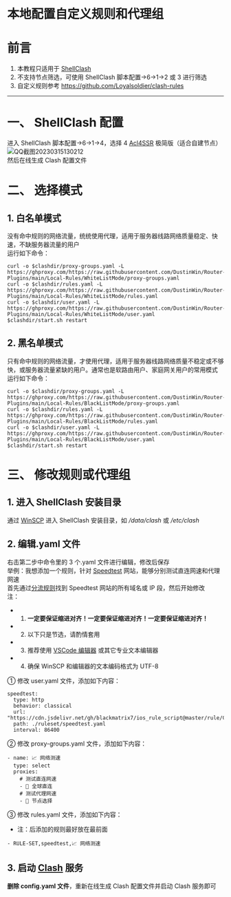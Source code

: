 # 本地配置自定义规则和代理组
# 前言
1. 本教程只适用于 [ShellClash](https://github.com/juewuy/ShellClash)
2. 不支持节点筛选，可使用 ShellClash 脚本配置->6->1->2 或 3 进行筛选
3. 自定义规则参考 https://github.com/Loyalsoldier/clash-rules
---
# 一、 ShellClash 配置
进入 ShellClash 脚本配置->6->1->4，选择 4 [Acl4SSR](https://acl4ssr-sub.github.io/) 极简版（适合自建节点）  
![QQ截图20230315130212](https://user-images.githubusercontent.com/45238096/225292060-270091da-324b-4c84-8f94-74c2fcb2dc75.png)  
然后在线生成 Clash 配置文件
# 二、 选择模式
## 1. 白名单模式
没有命中规则的网络流量，统统使用代理，适用于服务器线路网络质量稳定、快速，不缺服务器流量的用户  
运行如下命令：
```
curl -o $clashdir/proxy-groups.yaml -L https://ghproxy.com/https://raw.githubusercontent.com/DustinWin/Router-Plugins/main/Local-Rules/WhiteListMode/proxy-groups.yaml
curl -o $clashdir/rules.yaml -L https://ghproxy.com/https://raw.githubusercontent.com/DustinWin/Router-Plugins/main/Local-Rules/WhiteListMode/rules.yaml
curl -o $clashdir/user.yaml -L https://ghproxy.com/https://raw.githubusercontent.com/DustinWin/Router-Plugins/main/Local-Rules/WhiteListMode/user.yaml
$clashdir/start.sh restart
```
## 2. 黑名单模式
只有命中规则的网络流量，才使用代理，适用于服务器线路网络质量不稳定或不够快，或服务器流量紧缺的用户。通常也是软路由用户、家庭网关用户的常用模式  
运行如下命令：
```
curl -o $clashdir/proxy-groups.yaml -L https://ghproxy.com/https://raw.githubusercontent.com/DustinWin/Router-Plugins/main/Local-Rules/BlackListMode/proxy-groups.yaml
curl -o $clashdir/rules.yaml -L https://ghproxy.com/https://raw.githubusercontent.com/DustinWin/Router-Plugins/main/Local-Rules/BlackListMode/rules.yaml
curl -o $clashdir/user.yaml -L https://ghproxy.com/https://raw.githubusercontent.com/DustinWin/Router-Plugins/main/Local-Rules/BlackListMode/user.yaml
$clashdir/start.sh restart
```
# 三、 修改规则或代理组
## 1. 进入 ShellClash 安装目录
通过 [WinSCP](https://winscp.net/eng/downloads.php) 进入 ShellClash 安装目录，如 */data/clash* 或 */etc/clash*
## 2. 编辑.yaml 文件
右击第二步中命令里的 3 个.yaml 文件进行编辑，修改后保存  
举例：我想添加一个规则，针对 [Speedtest](https://www.speedtest.net/zh-Hans) 网站，能够分别测试直连网速和代理网速  
首先通过[分流规则](https://github.com/blackmatrix7/ios_rule_script/tree/master/rule/Clash)找到 Speedtest 网站的所有域名或 IP 段，然后开始修改  
注：
- 1. **一定要保证缩进对齐！一定要保证缩进对齐！一定要保证缩进对齐！**
- 2. 以下只是节选，请酌情套用
- 3. 推荐使用 [VSCode 编辑器](https://code.visualstudio.com/Download) 或其它专业文本编辑器
- 4. 确保 WinSCP 和编辑器的文本编码格式为 UTF-8

① 修改 user.yaml 文件，添加如下内容：
```
speedtest:
  type: http
  behavior: classical
  url: "https://cdn.jsdelivr.net/gh/blackmatrix7/ios_rule_script@master/rule/Clash/Speedtest/Speedtest.yaml"
  path: ./ruleset/speedtest.yaml
  interval: 86400
```
② 修改 proxy-groups.yaml 文件，添加如下内容：
```
- name: 📈 网络测速
  type: select
  proxies:
    # 测试直连网速
    - 🎯 全球直连
    # 测试代理网速
    - 🚀 节点选择
```
③ 修改 rules.yaml 文件，添加如下内容：  
- 注：后添加的规则最好放在最前面

```
- RULE-SET,speedtest,📈 网络测速
```
## 3. 启动 [Clash](https://github.com/Dreamacro/clash/wiki) 服务
**删除 config.yaml 文件**，重新在线生成 Clash 配置文件并启动 Clash 服务即可
